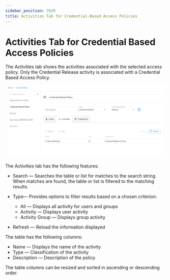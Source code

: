 ```yaml
---
sidebar_position: 7829
title: Activities Tab for Credential-Based Access Policies
---
```


# Activities Tab for Credential Based Access Policies

The Activities tab shows the activities associated with the selected access policy. Only the Credential Release activity is associated with a Credential Based Access Policy.

![Credential based resource Activities tab](../../../../../../../../../static/images/PrivilegeSecure_4.2/Content/Resources/Images/PrivilegeSecure/AccessManagement/Admin/Policy/AccessPolicies/ActivitiesTabCredentials.png "Credential based resource Activities tab")

The Activities tab has the following features:

* Search — Searches the table or list for matches to the search string. When matches are found, the table or list is filtered to the matching results.
* Type— Provides options to filter results based on a chosen criterion:

  * All — Displays all activity for users and groups
  * Activity — Displays user activity
  * Activity Group — Displays group activity
* Refresh — Reload the information displayed

The table has the following columns:

* Name — Displays the name of the activity
* Type — Classification of the activity
* Description — Description of the policy

The table columns can be resized and sorted in ascending or descending order.